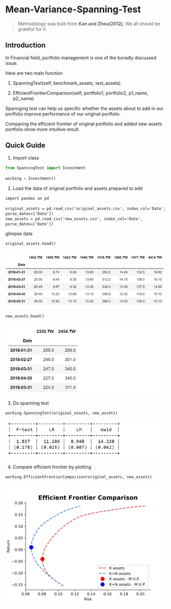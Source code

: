 # Mean-Variance-Spanning-Test

> Methodology was built from **Kan and Zhou(2012)**, We all should be grateful for it.

**Introduction**
---
In Financial field, portfolio management is one of the boradly discussed issue.

Here are two main function
 1. SpanningTest(self, benchmark_assets, test_assets)
 
 2. EfficientFrontierComparison(self, portfolio1, portfolio2, p1_name, p2_name)

Spannging test can help us specific whether the assets about to add in our portfolio improve performance of our original portfolio.

Comparing the efficient frontier of original portfolio and added new assets portfolio show more intuitive result.


**Quick Guide**
---
1. Import class
```python
from SpanningTest import Investment

working = Investment()
```

2. Load the data of original portfolio and assets prepared to add

```
import pandas as pd

original_assets = pd.read_csv('original_assets.csv', index_col='Date', parse_dates=['Date'])
new_assets = pd.read_csv('new_assets.csv', index_col='Date', parse_dates=['Date'])
```

glimpse data
```python
original_assets.head()
```
![](./test/st_1.png)

```python
new_assets.head()
```
![](./test/st_2.png)

3. Do spanning test
```
working.SpanningTest(original_assets, new_assets)
```
![](./test/st_3.png)

4. Compare efficient frontier by plotting
```
working.EfficientFrontierComparison(original_assets, new_assets)
```
![](./test/st_4.png)
